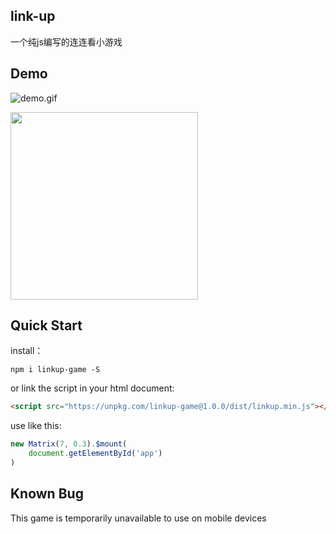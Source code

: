 ## link-up
一个纯js编写的连连看小游戏

## Demo

![demo.gif](http://www.v2js.com/link-up/)

<img style="width: 300px" src="" alt="">

## Quick Start

install：
```
npm i linkup-game -S
```

or link the script in your html document:

```html
<script src="https://unpkg.com/linkup-game@1.0.0/dist/linkup.min.js"></script>
```

use like this:

```js
new Matrix(7, 0.3).$mount(
    document.getElementById('app')
)
```

## Known Bug

This game is temporarily unavailable to use on mobile devices 